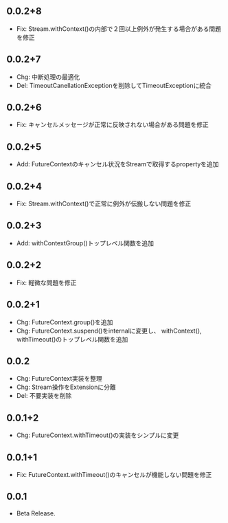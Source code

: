 ## 0.0.2+8

* Fix: Stream.withContext()の内部で２回以上例外が発生する場合がある問題を修正

## 0.0.2+7

* Chg: 中断処理の最適化
* Del: TimeoutCanellationExceptionを削除してTimeoutExceptionに統合

## 0.0.2+6

* Fix: キャンセルメッセージが正常に反映されない場合がある問題を修正

## 0.0.2+5

* Add: FutureContextのキャンセル状況をStreamで取得するpropertyを追加

## 0.0.2+4

* Fix: Stream.withContext()で正常に例外が伝搬しない問題を修正

## 0.0.2+3

* Add: withContextGroup()トップレベル関数を追加

## 0.0.2+2

* Fix: 軽微な問題を修正

## 0.0.2+1

* Chg: FutureContext.group()を追加
* Chg: FutureContext.suspend()をinternalに変更し、 withContext(), withTimeout()のトップレベル関数を追加

## 0.0.2

* Chg: FutureContext実装を整理
* Chg: Stream操作をExtensionに分離
* Del: 不要実装を削除

## 0.0.1+2

* Chg: FutureContext.withTimeout()の実装をシンプルに変更

## 0.0.1+1

* Fix: FutureContext.withTimeout()のキャンセルが機能しない問題を修正

## 0.0.1

* Beta Release.
